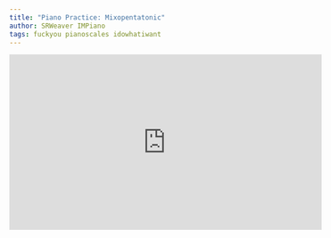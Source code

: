 ```yaml
---
title: "Piano Practice: Mixopentatonic"
author: SRWeaver IMPiano
tags: fuckyou pianoscales idowhatiwant
---
```

<iframe width="560" height="315" src="https://youtube.com/shorts/-dLL5zDtUc4?feature=share" title="YouTube video player" frameborder="0" allow="accelerometer; autoplay; clipboard-write; encrypted-media; gyroscope; picture-in-picture" allowfullscreen></iframe>
